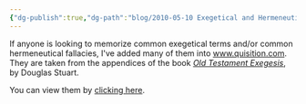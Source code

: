 ```yaml
---
{"dg-publish":true,"dg-path":"blog/2010-05-10 Exegetical and Hermeneutical Terms.md","permalink":"/blog/2010-05-10-exegetical-and-hermeneutical-terms/","tags":["exegesis","hermeneutics","vocab"],"noteIcon":"","created":"2010-05-10"}
---
```



If anyone is looking to memorize common exegetical terms and/or common hermeneutical fallacies, I've added many of them into www.quisition.com.  They are taken from the appendices of the book [_Old Testament Exegesis_](https://www.amazon.com/Old-Testament-Exegesis-Handbook-Students/dp/0664233449), by Douglas Stuart.

You can view them by [clicking here](https://quisition.com/library/pack/1142/ote-exegetical-terms/).
